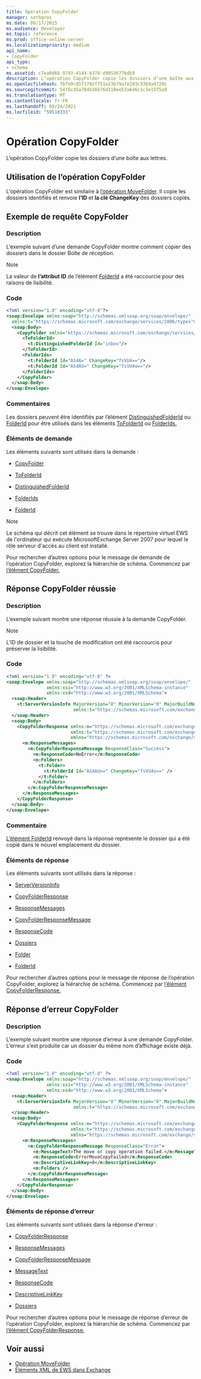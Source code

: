```yaml
---
title: Opération CopyFolder
manager: sethgros
ms.date: 09/17/2015
ms.audience: Developer
ms.topic: reference
ms.prod: office-online-server
ms.localizationpriority: medium
api_name:
- CopyFolder
api_type:
- schema
ms.assetid: c7ea0d68-9793-4144-b378-d99536776db9
description: L’opération CopyFolder copie les dossiers d’une boîte aux lettres.
ms.openlocfilehash: 7bfe9c85f3782f751e23b79afe193c9369a4720c
ms.sourcegitcommit: 54f6cd5a704b36b76d110ee53a6d6c1c3e15f5a9
ms.translationtype: MT
ms.contentlocale: fr-FR
ms.lasthandoff: 09/24/2021
ms.locfileid: "59510333"
---
```

# <a name="copyfolder-operation"></a>Opération CopyFolder

L’opération CopyFolder copie les dossiers d’une boîte aux lettres.
  
## <a name="using-the-copyfolder-operation"></a>Utilisation de l’opération CopyFolder

L’opération CopyFolder est similaire à [l’opération MoveFolder](movefolder-operation.md). Il copie les dossiers identifiés et renvoie **l’ID** et **la clé ChangeKey** des dossiers copiés. 
  
## <a name="copyfolder-request-example"></a>Exemple de requête CopyFolder

### <a name="description"></a>Description

L’exemple suivant d’une demande CopyFolder montre comment copier des dossiers dans le dossier Boîte de réception.
  
> [!NOTE]
> La valeur de **l’attribut ID** de l’élément [FolderId](folderid.md) a été raccourcie pour des raisons de lisibilité. 
  
### <a name="code"></a>Code

```XML
<?xml version="1.0" encoding="utf-8"?>
<soap:Envelope xmlns:soap="http://schemas.xmlsoap.org/soap/envelope/"
  xmlns:t="https://schemas.microsoft.com/exchange/services/2006/types">
  <soap:Body>
    <CopyFolder xmlns="https://schemas.microsoft.com/exchange/services/2006/messages">
      <ToFolderId>
        <t:DistinguishedFolderId Id="inbox"/>
      </ToFolderId>
      <FolderIds>
        <t:FolderId Id="AS4A=" ChangeKey="fsVU4=="/>
        <t:FolderId Id="AS4AU=" ChangeKey="fsVU4o=="/>
      </FolderIds>
    </CopyFolder>
  </soap:Body>
</soap:Envelope>
```

### <a name="comments"></a>Commentaires

Les dossiers peuvent être identifiés par l’élément [DistinguishedFolderId](distinguishedfolderid.md) ou [FolderId](folderid.md) pour être utilisés dans les éléments [ToFolderId](tofolderid.md) ou [FolderIds.](folderids.md) 
  
### <a name="request-elements"></a>Éléments de demande

Les éléments suivants sont utilisés dans la demande :
  
- [CopyFolder](copyfolder.md)
    
- [ToFolderId](tofolderid.md)
    
- [DistinguishedFolderId](distinguishedfolderid.md)
    
- [FolderIds](folderids.md)
    
- [FolderId](folderid.md)
    
> [!NOTE]
> Le schéma qui décrit cet élément se trouve dans le répertoire virtuel EWS de l'ordinateur qui exécute MicrosoftExchange Server 2007 pour lequel le rôle serveur d'accès au client est installé. 
  
Pour rechercher d’autres options pour le message de demande de l’opération CopyFolder, explorez la hiérarchie de schéma. Commencez par [l’élément CopyFolder.](copyfolder.md) 
  
## <a name="successful-copyfolder-response"></a>Réponse CopyFolder réussie

### <a name="description"></a>Description

L’exemple suivant montre une réponse réussie à la demande CopyFolder. 
  
> [!NOTE]
> L’ID de dossier et la touche de modification ont été raccourcis pour préserver la lisibilité. 
  
### <a name="code"></a>Code

```XML
<?xml version="1.0" encoding="utf-8" ?>
<soap:Envelope xmlns:soap="http://schemas.xmlsoap.org/soap/envelope/" 
               xmlns:xsi="http://www.w3.org/2001/XMLSchema-instance" 
               xmlns:xsd="http://www.w3.org/2001/XMLSchema">
  <soap:Header>
    <t:ServerVersionInfo MajorVersion="8" MinorVersion="0" MajorBuildNumber="595" MinorBuildNumber="0" 
                         xmlns:t="https://schemas.microsoft.com/exchange/services/2006/types" />
  </soap:Header>
  <soap:Body>
    <CopyFolderResponse xmlns:m="https://schemas.microsoft.com/exchange/services/2006/messages" 
                        xmlns:t="https://schemas.microsoft.com/exchange/services/2006/types" 
                        xmlns="https://schemas.microsoft.com/exchange/services/2006/messages">
      <m:ResponseMessages>
        <m:CopyFolderResponseMessage ResponseClass="Success">
          <m:ResponseCode>NoError</m:ResponseCode>
          <m:Folders>
            <t:Folder>
              <t:FolderId Id="AS4AUn=" ChangeKey="fsVU4o==" />
            </t:Folder>
          </m:Folders>
        </m:CopyFolderResponseMessage>
      </m:ResponseMessages>
    </CopyFolderResponse>
  </soap:Body>
</soap:Envelope>
```

### <a name="comment"></a>Commentaire

[L’élément FolderId](folderid.md) renvoyé dans la réponse représente le dossier qui a été copié dans le nouvel emplacement du dossier. 
  
### <a name="response-elements"></a>Éléments de réponse

Les éléments suivants sont utilisés dans la réponse :
  
- [ServerVersionInfo](serverversioninfo.md)
    
- [CopyFolderResponse](copyfolderresponse.md)
    
- [ResponseMessages](responsemessages.md)
    
- [CopyFolderResponseMessage](copyfolderresponsemessage.md)
    
- [ResponseCode](responsecode.md)
    
- [Dossiers](folders-ex15websvcsotherref.md)
    
- [Folder](folder.md)
    
- [FolderId](folderid.md)
    
Pour rechercher d’autres options pour le message de réponse de l’opération CopyFolder, explorez la hiérarchie de schéma. Commencez par [l’élément CopyFolderResponse.](copyfolderresponse.md) 
  
## <a name="copyfolder-error-response"></a>Réponse d’erreur CopyFolder

### <a name="description"></a>Description

L’exemple suivant montre une réponse d’erreur à une demande CopyFolder. L’erreur s’est produite car un dossier du même nom d’affichage existe déjà.
  
### <a name="code"></a>Code

```XML
<?xml version="1.0" encoding="utf-8" ?>
<soap:Envelope xmlns:soap="http://schemas.xmlsoap.org/soap/envelope/" 
               xmlns:xsi="http://www.w3.org/2001/XMLSchema-instance" 
               xmlns:xsd="http://www.w3.org/2001/XMLSchema">
  <soap:Header>
    <t:ServerVersionInfo MajorVersion="8" MinorVersion="0" MajorBuildNumber="628" MinorBuildNumber="0" 
                         xmlns:t="https://schemas.microsoft.com/exchange/services/2006/types" />
  </soap:Header>
  <soap:Body>
    <CopyFolderResponse xmlns:m="https://schemas.microsoft.com/exchange/services/2006/messages" 
                        xmlns:t="https://schemas.microsoft.com/exchange/services/2006/types" 
                        xmlns="https://schemas.microsoft.com/exchange/services/2006/messages">
      <m:ResponseMessages>
        <m:CopyFolderResponseMessage ResponseClass="Error">
          <m:MessageText>The move or copy operation failed.</m:MessageText>
          <m:ResponseCode>ErrorMoveCopyFailed</m:ResponseCode>
          <m:DescriptiveLinkKey>0</m:DescriptiveLinkKey>
          <m:Folders />
        </m:CopyFolderResponseMessage>
      </m:ResponseMessages>
    </CopyFolderResponse>
  </soap:Body>
</soap:Envelope>
```

### <a name="error-response-elements"></a>Éléments de réponse d’erreur

Les éléments suivants sont utilisés dans la réponse d'erreur :
  
- [CopyFolderResponse](copyfolderresponse.md)
    
- [ResponseMessages](responsemessages.md)
    
- [CopyFolderResponseMessage](copyfolderresponsemessage.md)
    
- [MessageText](messagetext.md)
    
- [ResponseCode](responsecode.md)
    
- [DescriptiveLinkKey](descriptivelinkkey.md)
    
- [Dossiers](folders-ex15websvcsotherref.md)
    
Pour rechercher d’autres options pour le message de réponse d’erreur de l’opération CopyFolder, explorez la hiérarchie de schéma. Commencez par [l’élément CopyFolderResponse.](copyfolderresponse.md) 
  
## <a name="see-also"></a>Voir aussi

- [Opération MoveFolder](movefolder-operation.md)
- [Éléments XML de EWS dans Exchange](ews-xml-elements-in-exchange.md)

